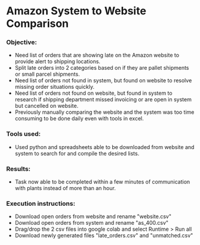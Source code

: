 # Amazon System to Website Comparison
### Objective: 
* Need list of orders that are showing late on the Amazon website to provide alert to shipping locations.</br>
* Split late orders into 2 categories based on if they are pallet shipments or small parcel shipments.</br>
* Need list of orders not found in system, but found on website to resolve missing order situations quickly.</br>
* Need list of orders not found on website, but found in system to research if shipping department missed invoicing or are open in system but cancelled on website.</br>
* Previously manually comparing the website and the system was too time consuming to be done daily even with tools in excel.

### Tools used:
* Used python and spreadsheets able to be downloaded from website and system to search for and compile the desired lists.

### Results:
* Task now able to be completed within a few minutes of communication with plants instead of more than an hour.

### Execution instructions:
* Download open orders from website and rename "website.csv"</br>
* Download open orders from system and rename "as_400.csv"</br>
* Drag/drop the 2 csv files into google colab and select Runtime > Run all</br>
* Download newly generated files "late_orders.csv" and "unmatched.csv"
